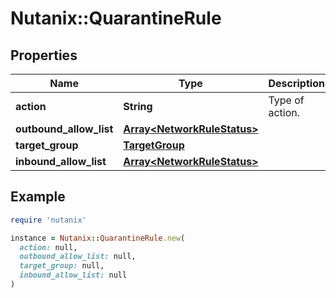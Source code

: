# Nutanix::QuarantineRule

## Properties

| Name | Type | Description | Notes |
| ---- | ---- | ----------- | ----- |
| **action** | **String** | Type of action. | [optional] |
| **outbound_allow_list** | [**Array&lt;NetworkRuleStatus&gt;**](NetworkRuleStatus.md) |  | [optional] |
| **target_group** | [**TargetGroup**](TargetGroup.md) |  | [optional] |
| **inbound_allow_list** | [**Array&lt;NetworkRuleStatus&gt;**](NetworkRuleStatus.md) |  | [optional] |

## Example

```ruby
require 'nutanix'

instance = Nutanix::QuarantineRule.new(
  action: null,
  outbound_allow_list: null,
  target_group: null,
  inbound_allow_list: null
)
```

